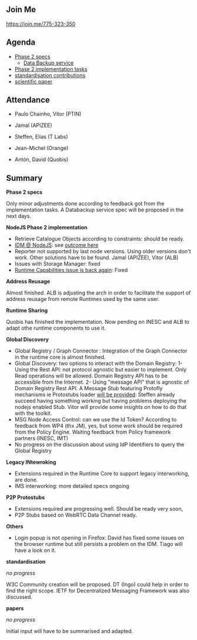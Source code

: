 ## Join Me

https://join.me/775-323-350

Agenda
------

- [Phase 2 specs](https://github.com/reTHINK-project/specs/labels/phase%202)
  - [Data Backup service](https://github.com/reTHINK-project/specs/issues/23)
- [Phase 2 implementation tasks](https://github.com/orgs/reTHINK-project/projects/1)
-	[standardisation contributions](https://github.com/reTHINK-project/core-framework/issues/168)
-	[scientific paper](https://github.com/reTHINK-project/papers/tree/master/ICIN2017)

Attendance
----------

-	Paulo Chainho, Vitor (PTIN)

- Jamal (APIZEE)

- Steffen, Elias (T Labs)

- Jean-Michel (Orange)

- Antón, David (Quobis)




Summary
-------


**Phase 2 specs**

Only minor adjustments done according to feedback got from the implementation tasks. A Databackup service spec will be proposed in the next days.

**NodeJS Phase 2 implementation**

- Retrieve Catalogue Objects according to constraints: should be ready.
- [IDM @ NodeJS](https://github.com/reTHINK-project/specs/issues/17): see [outcome here](https://github.com/reTHINK-project/specs/issues/17#issuecomment-261919199)
- Reporter not supported by last node versions. Using older versions don't work. Other solutions have to be found. Jamal (APIZEE), Vitor (ALB)
- Issues with Storage Manager: fixed
- [Runtime Capabilities issue is back again](https://github.com/reTHINK-project/dev-runtime-core/issues/131): Fixed

**Address Reusage**

Almost finished. ALB is adjusting the arch in order to facilitate the support of address reusage from remote Runtimes used by the same user.

**Runtime Sharing**

Quobis has finished the implementation. Now pending on INESC and ALB to adapt othe runtime components to use it.


**Global Discovery**

- Global Registry / Graph Connector : Integration of the Graph Connector in the runtime core is almost finished.
- Global Discovery: two options to interact with the Domain Registry:
  1- Using the Rest API: not protocol agnostic but easier to implement. Only Read operations will be allowed. Domain Registry API has to be accessible from the Internet.
  2- Using "message API" that is agnostic of Domain Registry Rest API. A Message Stub featuring Protofly mechanisms ie Protostubs loader [will be provided](https://github.com/reTHINK-project/specs/issues/20): Steffen already succeed having something working but having problems deploying the nodejs enabled Stub. Vitor will provide some insights on how to do that with the toolkit.
- MSG Node Access Control: can we use the Id Token? According to feedback from WP4 (thx JM), yes, but some work should be required from the Policy Engine. Waiting feedback from Policy framework partners (INESC, IMT)
- No progress on the discussion about using IdP Identifiers to query the Global Registry

**Legacy INtewroking**

- Extensions required in the Runtime Core to support legacy interworking, are done.
- IMS interworking: more detailed specs ongoing


**P2P Protostubs**

- Extensions required are progressing well. Should be ready very soon,
- P2P Stubs based on WebRTC Data Channel ready.

**Others**

- Login popup is not opening in Firefox: David has fixed some issues on the browser runtime but still persists a problem on the IDM. Tiago will have a look on it.

**standardisation**

*no progress*

W3C Community creation will be proposed. DT (Ingo) could help in order to find the right scope.
IETF for Decentralized Messaging Framework was also discussed.


**papers**

*no progress*

Initial input will have to be summarised and adapted.
